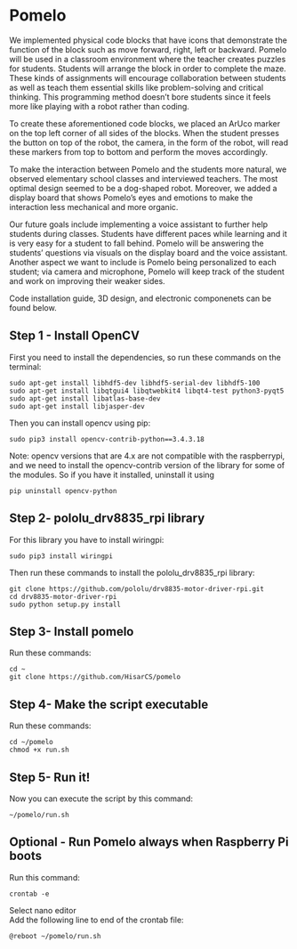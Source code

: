 # Pomelo

We implemented physical code blocks that have icons that demonstrate the function of the block such as move forward, right, left or backward. Pomelo will be used in a classroom environment where the teacher creates puzzles for students. Students will arrange the block in order to complete the maze. These kinds of assignments will encourage collaboration between students as well as teach them essential skills like problem-solving and critical thinking. This programming method doesn’t bore students since it feels more like playing with a robot rather than coding. 

To create these aforementioned code blocks, we placed an ArUco marker on the top left corner of all sides of the blocks. When the student presses the button on top of the robot, the camera, in the form of the robot, will read these markers from top to bottom and perform the moves accordingly. 

To make the interaction between Pomelo and the students more natural, we observed elementary school classes and interviewed teachers. The most optimal design seemed to be a dog-shaped robot. Moreover, we added a display board that shows Pomelo’s eyes and emotions to make the interaction less mechanical and more organic. 

Our future goals include implementing a voice assistant to further help students during classes. Students have different paces while learning and it is very easy for a student to fall behind. Pomelo will be answering the students’ questions via visuals on the display board and the voice assistant. Another aspect we want to include is Pomelo being personalized to each student; via camera and microphone, Pomelo will keep track of the student and work on improving their weaker sides.

Code installation guide, 3D design, and electronic componenets can be found below. 

## Step 1 - Install OpenCV
First you need to install the dependencies, so run these commands on the terminal:
```
sudo apt-get install libhdf5-dev libhdf5-serial-dev libhdf5-100
sudo apt-get install libqtgui4 libqtwebkit4 libqt4-test python3-pyqt5
sudo apt-get install libatlas-base-dev
sudo apt-get install libjasper-dev
```
Then you can install opencv using pip:
```
sudo pip3 install opencv-contrib-python==3.4.3.18
```

Note: opencv versions that are 4.x are not compatible with the raspberrypi, and we need to install the opencv-contrib version of the library for some of the modules. So if you have it installed, uninstall it using
```
pip uninstall opencv-python
```

## Step 2- pololu_drv8835_rpi library
For this library you have to install wiringpi:
```
sudo pip3 install wiringpi
```
Then run these commands to install the pololu_drv8835_rpi library:
```
git clone https://github.com/pololu/drv8835-motor-driver-rpi.git
cd drv8835-motor-driver-rpi
sudo python setup.py install
```

## Step 3- Install pomelo
Run these commands:  
```
cd ~  
git clone https://github.com/HisarCS/pomelo  
```

## Step 4- Make the script executable  
Run these commands:  
```
cd ~/pomelo  
chmod +x run.sh  
```
  
## Step 5- Run it!  
Now you can execute the script by this command:
```
~/pomelo/run.sh  
```

## Optional - Run Pomelo always when Raspberry Pi boots
Run this command:  
```
crontab -e  
```
Select nano editor  
Add the following line to end of the crontab file:  
```
@reboot ~/pomelo/run.sh
```
